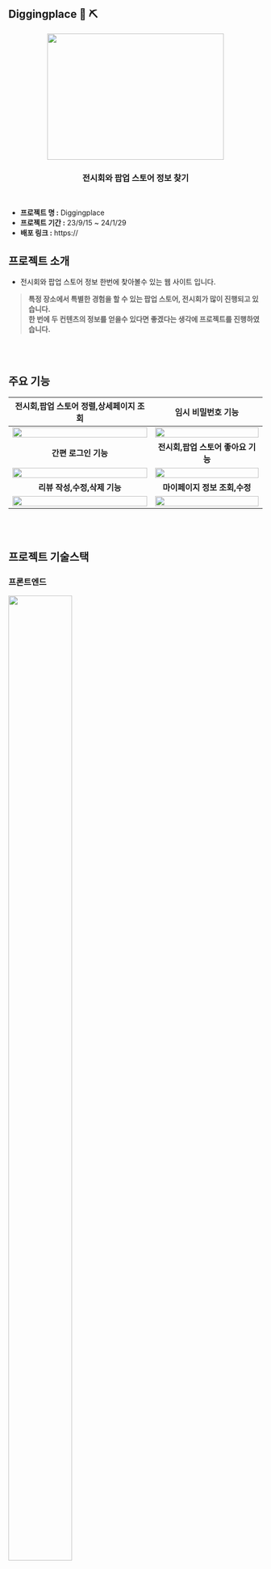 ## Diggingplace  :gem: ⛏️
<div align="center">
<img src="https://github.com/sdyproject/diggingplace/assets/126428651/ba52afad-ef27-4453-8ef4-ad58cf787b75"  width="350" height="250">
   
  ### 전시회와 팝업 스토어 정보 찾기
  <br>
</div>

- **프로젝트 명 :** Diggingplace 
- **프로젝트 기간 :** 23/9/15 ~ 24/1/29
- **배포 링크 :** https:// 




## 프로젝트 소개 

- 전시회와 팝업 스토어 정보 한번에 찾아볼수 있는 웹 사이트 입니다.

  
> **특정 장소에서 특별한 경험을 할 수 있는 팝업 스토어, 전시회가 많이 진행되고 있습니다.** <br>
> **한 번에 두 컨텐츠의 정보를 얻을수 있다면 좋겠다는 생각에 프로젝트를 진행하였습니다.**



  
  



<br></br>
## 주요 기능 
|                                                  <b>전시회,팝업 스토어 정렬,상세페이지 조회</b>                                                   |                                                   <b>임시 비밀번호 기능</b>                                                   |
|:----------------------------------------------------------------------------------------------------------------------:|:---------------------------------------------------------------------------------------------------------------------:|
| <img width="100%" height="100%"  src="https://github.com/sdyproject/diggingplace/assets/126428651/6ff6249e-e4b0-4b3a-ba52-79db6eecbe68"> | <img width="100%" height="100%"  src="https://github.com/sdyproject/diggingplace/assets/126428651/4548fc63-526b-4cf9-aed7-d61c970bd630">   |
|                                                    <b>간편 로그인 기능</b>                                                     |                                                   <b>전시회,팝업 스토어 좋아요 기능</b>                                                    |
|  <img width="100%" height="100%"  src="https://github.com/sdyproject/diggingplace/assets/126428651/1c7e886c-b272-402d-b43a-84a81412410c">  | <img width="100%" height="100%"  src="https://github.com/sdyproject/diggingplace/assets/126428651/a20f9209-291f-4572-b545-a5c8d90eabcd">    | </br>
|                                                   <b>리뷰 작성,수정,삭제 기능</b>                                                    |                                                  <b>마이페이지 정보 조회,수정</b>                                                   |
| <img width="100%" height="100%"  src="https://github.com/sdyproject/diggingplace/assets/126428651/ed66049e-5aca-4f57-bd5a-94731a224aeb">  | <img width="100%" height="100%" src="https://github.com/sdyproject/diggingplace/assets/126428651/86dd8d8b-170a-483d-8435-23a325ccba76"> | </br>

<br></br>


## 프로젝트 기술스택 

### 프론트엔드
<img width="50%" height="70%"  src="https://github.com/sdyproject/diggingplace/assets/126428651/613ac374-420b-41f2-82fb-4723e0fadb1b">

### 백엔드
<img width="50%" height="70%"  src="https://github.com/sdyproject/diggingplace/assets/126428651/808db35a-3cc5-44e7-828f-eed79ac2a2d7">

### 인프라
<img width="60%" height="70%"  src="https://github.com/sdyproject/diggingplace/assets/126428651/37c2e105-64a9-4d26-afdc-b5f943603d04">



<br></br>
## 프로젝트 아키텍쳐 & 문서 
### DB Schema 
<img width="100%" height="90%"  src="https://github.com/sdyproject/diggingplace/assets/126428651/d3d7f019-f3f4-4b7d-83c6-554ee486ac00">


## CI/CD
<img width="100%" height="90%"  src="https://github.com/sdyproject/diggingplace/assets/126428651/09b49760-5c24-4803-95ed-a4d2fd192dcd">








